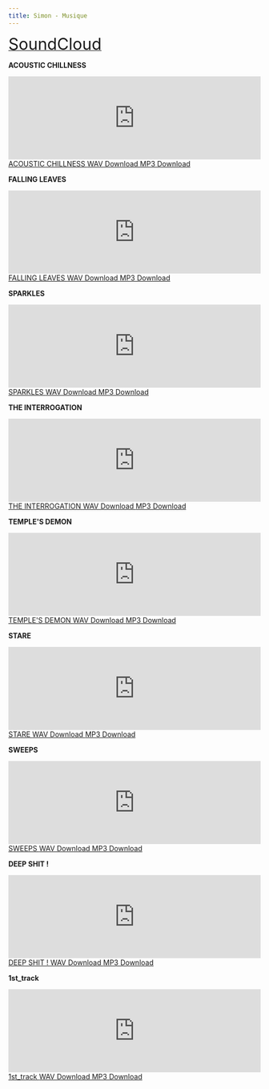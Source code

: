 ```yaml
---
title: Simon - Musique
---
```

     
<a class="btn btn-default" href="https://soundcloud.com/simon-todeschini">
    <i class="fa fa-soundcloud fa-3x pull-left"></i>
    <font size="6">SoundCloud</font>
</a>
     
     
**ACOUSTIC CHILLNESS**
     
<iframe width="100%" height="166" scrolling="no" frameborder="no" src="https://w.soundcloud.com/player/?url=https%3A//api.soundcloud.com/tracks/243237682&amp;color=ff00ff&amp;auto_play=false&amp;hide_related=false&amp;show_comments=true&amp;show_user=true&amp;show_reposts=false"></iframe>

<a class="btn btn-default btn-sm" href="https://soundcloud.com/simon-todeschini/acoustic-chillness">
    <i class="fa fa-soundcloud fa-2x"></i>
    ACOUSTIC CHILLNESS
</a>
<a class="btn btn-default btn-sm" href="simon-music/2016-01-07_acoustic-chillness.wav" download="acoustic-chillness.wav">
    <i class="fa fa-file-audio-o fa-2x"></i>
    WAV Download
</a>
<a class="btn btn-default btn-sm" href="simon-music/2016-01-07_acoustic-chillness.mp3" download="acoustic-chillness.mp3">
    <i class="fa fa-file-audio-o fa-2x"></i>
    MP3 Download
</a>
     
     
**FALLING LEAVES**
     
<iframe width="100%" height="166" scrolling="no" frameborder="no" src="https://w.soundcloud.com/player/?url=https%3A//api.soundcloud.com/tracks/240812399&amp;color=ff00ff&amp;auto_play=false&amp;hide_related=false&amp;show_comments=true&amp;show_user=true&amp;show_reposts=false"></iframe>

<a class="btn btn-default btn-sm" href="https://soundcloud.com/simon-todeschini/falling-leaves">
    <i class="fa fa-soundcloud fa-2x"></i>
    FALLING LEAVES
</a>
<a class="btn btn-default btn-sm" href="simon-music/2016-01-04_falling-leaves.wav" download="falling-leaves.wav">
    <i class="fa fa-file-audio-o fa-2x"></i>
    WAV Download
</a>
<a class="btn btn-default btn-sm" href="simon-music/2016-01-04_falling-leaves.mp3" download="falling-leaves.mp3">
    <i class="fa fa-file-audio-o fa-2x"></i>
    MP3 Download
</a>    
    
     
**SPARKLES**
     
<iframe width="100%" height="166" scrolling="no" frameborder="no" src="https://w.soundcloud.com/player/?url=https%3A//api.soundcloud.com/tracks/240331381&amp;color=ff00ff&amp;auto_play=false&amp;hide_related=false&amp;show_comments=true&amp;show_user=true&amp;show_reposts=false"></iframe>

<a class="btn btn-default btn-sm" href="https://soundcloud.com/simon-todeschini/sparkles">
    <i class="fa fa-soundcloud fa-2x"></i>
    SPARKLES
</a>
<a class="btn btn-default btn-sm" href="simon-music/2015-12-27_sparkles.wav" download="sparkles.wav">
    <i class="fa fa-file-audio-o fa-2x"></i>
    WAV Download
</a>
<a class="btn btn-default btn-sm" href="simon-music/2015-12-27_sparkles.mp3" download="sparkles.mp3">
    <i class="fa fa-file-audio-o fa-2x"></i>
    MP3 Download
</a>   
    
    
**THE INTERROGATION**
     
<iframe width="100%" height="166" scrolling="no" frameborder="no" src="https://w.soundcloud.com/player/?url=https%3A//api.soundcloud.com/tracks/237524384&amp;color=ff00ff&amp;auto_play=false&amp;hide_related=false&amp;show_comments=true&amp;show_user=true&amp;show_reposts=false"></iframe>

<a class="btn btn-default btn-sm" href="https://soundcloud.com/simon-todeschini/the-interrogation">
    <i class="fa fa-soundcloud fa-2x"></i>
    THE INTERROGATION
</a>
<a class="btn btn-default btn-sm" href="simon-music/2015-12-14_the-interrogation.wav" download="the-interrogation.wav">
    <i class="fa fa-file-audio-o fa-2x"></i>
    WAV Download
</a>
<a class="btn btn-default btn-sm" href="simon-music/2015-12-14_the-interrogation.mp3" download="the-interrogation.mp3">
    <i class="fa fa-file-audio-o fa-2x"></i>
    MP3 Download
</a>
     
     
**TEMPLE'S DEMON**
     
<iframe width="100%" height="166" scrolling="no" frameborder="no" src="https://w.soundcloud.com/player/?url=https%3A//api.soundcloud.com/tracks/236815628&amp;color=ff00ff&amp;auto_play=false&amp;hide_related=false&amp;show_comments=true&amp;show_user=true&amp;show_reposts=false"></iframe>

<a class="btn btn-default btn-sm" href="https://soundcloud.com/simon-todeschini/temples-demon">
    <i class="fa fa-soundcloud fa-2x"></i>
    TEMPLE'S DEMON
</a>
<a class="btn btn-default btn-sm" href="simon-music/2015-12-09_temple-s-demon.wav" download="temple-s-demon.wav">
    <i class="fa fa-file-audio-o fa-2x"></i>
    WAV Download
</a>
<a class="btn btn-default btn-sm" href="simon-music/2015-12-09_temple-s-demon.mp3" download="temple-s-demon.mp3">
    <i class="fa fa-file-audio-o fa-2x"></i>
    MP3 Download
</a>
     
     
**STARE**
     
<iframe width="100%" height="166" scrolling="no" frameborder="no" src="https://w.soundcloud.com/player/?url=https%3A//api.soundcloud.com/tracks/236505171&amp;color=ff00ff&amp;auto_play=false&amp;hide_related=false&amp;show_comments=true&amp;show_user=true&amp;show_reposts=false"></iframe>

<a class="btn btn-default btn-sm" href="https://soundcloud.com/simon-todeschini/stare">
    <i class="fa fa-soundcloud fa-2x"></i>
    STARE
</a>
<a class="btn btn-default btn-sm" href="simon-music/2015-12-07_stare.wav" download="stare.wav">
    <i class="fa fa-file-audio-o fa-2x"></i>
    WAV Download
</a>
<a class="btn btn-default btn-sm" href="simon-music/2015-12-07_stare.mp3" download="stare.mp3">
    <i class="fa fa-file-audio-o fa-2x"></i>
    MP3 Download
</a>
     
     
**SWEEPS**
     
<iframe width="100%" height="166" scrolling="no" frameborder="no" src="https://w.soundcloud.com/player/?url=https%3A//api.soundcloud.com/tracks/236502616&amp;color=ff00ff&amp;auto_play=false&amp;hide_related=false&amp;show_comments=true&amp;show_user=true&amp;show_reposts=false"></iframe>

<a class="btn btn-default btn-sm" href="https://soundcloud.com/simon-todeschini/sweeps">
    <i class="fa fa-soundcloud fa-2x"></i>
    SWEEPS
</a>
<a class="btn btn-default btn-sm" href="simon-music/2015-12-02_sweeps.wav" download="sweeps.wav">
    <i class="fa fa-file-audio-o fa-2x"></i>
    WAV Download
</a>
<a class="btn btn-default btn-sm" href="simon-music/2015-12-02_sweeps.mp3" download="sweeps.mp3">
    <i class="fa fa-file-audio-o fa-2x"></i>
    MP3 Download
</a>
     
     
**DEEP SHIT !**
     
<iframe width="100%" height="166" scrolling="no" frameborder="no" src="https://w.soundcloud.com/player/?url=https%3A//api.soundcloud.com/tracks/235453910&amp;color=ff00ff&amp;auto_play=false&amp;hide_related=false&amp;show_comments=true&amp;show_user=true&amp;show_reposts=false"></iframe>

<a class="btn btn-default btn-sm" href="https://soundcloud.com/simon-todeschini/deep-shit">
    <i class="fa fa-soundcloud fa-2x"></i>
    DEEP SHIT !
</a>
<a class="btn btn-default btn-sm" href="simon-music/2015-11-30_deep-shit.wav" download="deep-shit.wav">
    <i class="fa fa-file-audio-o fa-2x"></i>
    WAV Download
</a>
<a class="btn btn-default btn-sm" href="simon-music/2015-11-30_deep-shit.mp3" download="deep-shit.mp3">
    <i class="fa fa-file-audio-o fa-2x"></i>
    MP3 Download
</a>
     
     
**1st_track**
     
<iframe width="100%" height="166" scrolling="no" frameborder="no" src="https://w.soundcloud.com/player/?url=https%3A//api.soundcloud.com/tracks/226096383&amp;color=ff00ff&amp;auto_play=false&amp;hide_related=false&amp;show_comments=true&amp;show_user=true&amp;show_reposts=false"></iframe>

<a class="btn btn-default btn-sm" href="https://soundcloud.com/simon-todeschini/1st_track">
    <i class="fa fa-soundcloud fa-2x"></i>
    1st_track
</a>
<a class="btn btn-default btn-sm" href="simon-music/2015-10-30_1st-track.wav" download="1st-track.wav">
    <i class="fa fa-file-audio-o fa-2x"></i>
    WAV Download
</a>
<a class="btn btn-default btn-sm" onclick"trackOutDownloadLink('MP3', '1st_track')" href="simon-music/2015-10-30_1st-track.mp3" download="1st-track.mp3">
    <i class="fa fa-file-audio-o fa-2x"></i>
    MP3 Download
</a>

<script>
    var trackOutDownloadLink = function(fileType, sound) {
        ga('send', {
          hitType: 'event',
          eventCategory: 'Downloads',
          eventAction: fileType,
          eventLabel: sound
        });
    }
</script>